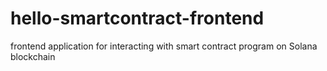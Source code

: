 # hello-smartcontract-frontend
 frontend application for interacting with smart contract program on Solana blockchain
